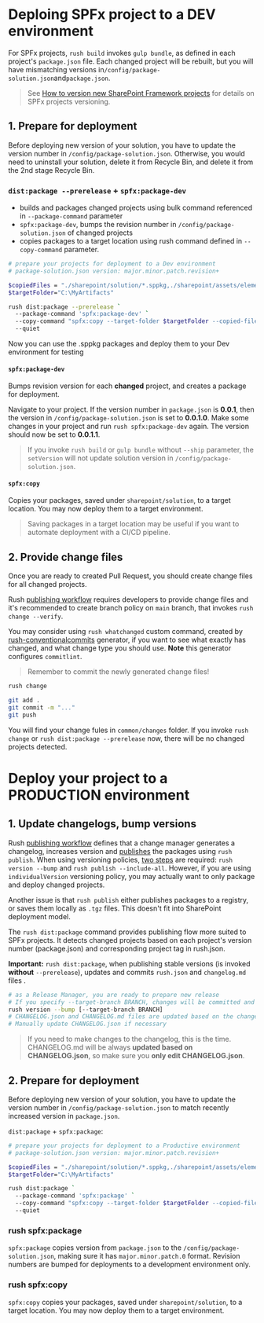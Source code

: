 ﻿
# Deploing SPFx project to a DEV environment

For SPFx projects, `rush build` invokes `gulp bundle`, as defined in each project's `package.json` file. Each changed project will be rebuilt, but you will have mismatching versions in`/config/package-solution.json`and`package.json`.
> See [How to version new SharePoint Framework projects](https://n8d.at/how-to-version-new-sharepoint-framework-projects) for details on SPFx projects versioning.

## 1. Prepare for deployment

Before deploying new version of your solution, you have to update the version number in `/config/package-solution.json`. Otherwise, you would need to uninstall your solution, delete it from Recycle Bin, and delete it from the 2nd stage Recycle Bin.

### `dist:package --prerelease` + `spfx:package-dev`

- builds and packages changed projects using bulk command referenced in `--package-command` parameter
- `spfx:package-dev`, bumps the revision number in `/config/package-solution.json` of changed projects
- copies packages to a target location using rush command  defined in `--copy-command` parameter.

```sh
# prepare your projects for deployment to a Dev environment
# package-solution.json version: major.minor.patch.revision+

$copiedFiles = "./sharepoint/solution/*.sppkg,./sharepoint/assets/elements.xml"
$targetFolder="C:\MyArtifacts"

rush dist:package --prerelease `
  --package-command 'spfx:package-dev' `
  --copy-command "spfx:copy --target-folder $targetFolder --copied-files $copiedFiles" `
  --quiet
```

Now you can use the .sppkg packages and deploy them to your Dev environment for testing

#### `spfx:package-dev`

Bumps revision version for each **changed** project, and creates a package for deployment.

Navigate to your project. If the version number in `package.json` is **0.0.1**, then the version in `/config/package-solution.json` is set to **0.0.1.0**.
Make some changes in your project and run `rush spfx:package-dev` again. The version should now be set to **0.0.1.1**.
> If you invoke `rush build` or `gulp bundle` without `--ship` parameter, the `setVersion` will not update solution version in `/config/package-solution.json`.

#### `spfx:copy`

Copies your packages, saved under `sharepoint/solution`, to a target location. You may now deploy them to a target environment.
> Saving packages in a target location may be useful if you want to automate deployment with a CI/CD pipeline.

## 2. Provide change files

Once you are ready to created Pull Request, you should create change files for all changed projects.

Rush [publishing workflow](https://rushjs.io/pages/maintainer/publishing/) requires developers to provide change files and it's recommended to create branch policy on `main` branch, that invokes `rush change --verify`.

You may consider using `rush whatchanged` custom command, created by  [rush-conventionalcommits](https://www.npmjs.com/package/generator-rush-conventionalcommits) generator, if you want to see what exactly has changed, and what change type you should use. **Note** this generator configures `commitlint`.

> Remember to commit the newly generated change files!

```sh
rush change

git add .
git commit -m "..."
git push
```

You will find your change fules in `common/changes` folder. If you invoke `rush change` or `rush dist:package --prerelease` now, there will be no changed projects detected.

# Deploy your project to a PRODUCTION environment

## 1. Update changelogs, bump versions

Rush [publishing workflow](https://rushjs.io/pages/maintainer/publishing/) defines that a change manager generates a changelog, increases version and [publishes](https://rushjs.io/pages/maintainer/publishing/#2-publish-packages) the packages using `rush publish`.
When using versioning policies, [two steps](https://rushjs.io/pages/maintainer/publishing/#publishing-process-when-version-policies-are-used) are required: `rush version --bump` and `rush publish --include-all`.
However, if you are using `individualVersion` versioning policy, you may actually want to only package and deploy changed projects.

Another issue is that `rush publish` either publishes packages to a registry, or saves them locally as `.tgz` files. This doesn't fit into SharePoint deployment model.

The `rush dist:package` command provides publishing flow more suited to SPFx projects. It detects changed projects based on each project's version number (package.json) and corresponding project tag in rush.json.

**Important:** `rush dist:package`, when publishing stable versions (is invoked **without** `--prerelease`), updates and commits `rush.json` and `changelog.md` files .

```sh
# as a Release Manager, you are ready to prepare new release
# If you specify --target-branch BRANCH, changes will be committed and merged into the target branch
rush version --bump [--target-branch BRANCH]
# CHANGELOG.json and CHANGELOG.md files are updated based on the change files
# Manually update CHANGELOG.json if necessary
```

> If you need to make changes to the changelog, this is the time.
CHANGELOG.md will be always **updated based on CHANGELOG.json**, so make sure you **only edit CHANGELOG.json**.

## 2. Prepare for deployment

Before deploying new version of your solution, you have to update the version number in `/config/package-solution.json` to match recently increased version in `package.json`.

`dist:package` + `spfx:package`:

```sh
# prepare your projects for deployment to a Productive environment
# package-solution.json version: major.minor.patch.revision+

$copiedFiles = "./sharepoint/solution/*.sppkg,./sharepoint/assets/elements.xml"
$targetFolder="C:\MyArtifacts"

rush dist:package `
  --package-command 'spfx:package' `
  --copy-command "spfx:copy --target-folder $targetFolder --copied-files $copiedFiles" `
  --quiet
```

### rush spfx:package

`spfx:package` copies version from `package.json` to the `/config/package-solution.json`, making sure it has `major.minor.patch.0` format. Revision numbers are bumped for deployments to a development environment only.

### rush spfx:copy

`spfx:copy` copies your packages, saved under `sharepoint/solution`, to a target location. You may now deploy them to a target environment.

